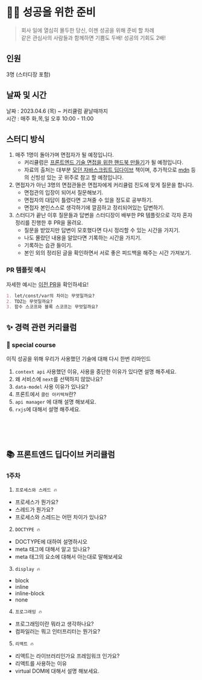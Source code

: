 

# 🏃‍♀️ 성공을 위한 준비

> 회사 일에 열심히 몰두한 당신, 이젠 성공을 위해 준비 할 차례  
> 같은 관심사의 사람들과 함께하면 기쁨도 두배! 성공의 기회도 2배!

## 인원

3명 (스터디장 포함)

## 날짜 및 시간

날짜 : 2023.04.6 (목) ~ 커리큘럼 끝날때까지  
시간 : 매주 화,목,일 오후 10:00 - 11:00

## 스터디 방식

1. 매주 1명이 돌아가며 면접자가 될 예정입니다.
   - 커리큘럼은 [프론트엔드 기술 면접을 위한 핸드북 만들기](https://github.com/dodoheeee/prepare_frontend_interview/blob/main/README.md)가 될 예정입니다.
   - 자료의 출처는 대부분 [모던 자바스크립트 딥다이브](https://www.aladin.co.kr/shop/wproduct.aspx?ItemId=251552545) 책이며, 추가적으로 [mdn](https://developer.mozilla.org/ko/) 등의 신빙성 있는 곳 위주로 참고 할 예정입니다.  
2. 면접자가 아닌 3명의 면접관들은 면접자에게 커리큘럼 진도에 맞게 질문을 합니다.
   - 면접관의 입장이 되어서 질문해보기. 
   - 면접자의 대답이 틀렸다면 고쳐줄 수 있을 정도로 공부하기.
   - 면접자 본인스스로 생각하기에 깔끔하고 정리되어있는 답변하기.  
3. 스터디가 끝난 이후 질문들과 답변을 스터디장이 배부한 PR 템플릿으로 각자 혼자 정리를 진행한 후 PR을 올려요.
   - 질문을 받았지만 답변이 모호했다면 다시 정리할 수 있는 시간을 가지기.
   - 나도 몰랐던 내용을 알았다면 기록하는 시간을 가지기.
   - 기록하는 습관 들이기.
   - 본인 외의 정리된 글을 확인하면서 서로 좋은 피드백을 해주는 시간 가져보기. 
  

### PR 템플릿 예시

자세한 예시는 [이전 PR](https://github.com/FECrash/JavaScript-Mountain/pulls?q=is%3Apr+is%3Aclosed)을 확인하세요!

```markdown
1. let/const/var의 차이는 무엇일까요?
2. TDZ는 무엇일까요?
3. 함수 스코프와 블록 스코프는 무엇일까요?
```

## ✨ 경력 관련 커리큘럼

### 🎯 special course

이직 성공을 위해 우리가 사용했던 기술에 대해 다시 한번 리마인드

1. `context api` 사용했던 이유, 사용을 중단한 이유가 있다면 설명 해주세요.
2. 왜 서비스에 `next`를 선택하지 않았나요?
3. `data-model` 사용 이유가 있나요?
4. 프론트에서 `클린 아키텍쳐`란?
5. `api manager` 에 대해 설명 해보세요.
6. `rxjs`에 대해서 설명 해주세요.
  
 <br/><br/><br/>

  
## 📚 프론트엔드 딥다이브 커리큘럼

### 1주차

1. `프로세스와 스레드 🔥`

- 프로세스가 뭔가요?
- 스레드가 뭔가요?
- 프로세스와 스레드는 어떤 차이가 있나요?

2. `DOCTYPE 🔥`

  - DOCTYPE에 대하여 설명하시오
  - meta 태그에 대해서 알고 있나요?
  - meta 태그의 요소에 대해서 아는대로 말해보세요

3. `display 🔥`

  - block
  - inline
  - inline-block
  - none

4. `프로그래밍 🔥`

  - 프로그래밍이란 뭐라고 생각하나요?
  - 컴파일러는 뭐고 인터프리터는 뭔가요?

5. `리액트 🔥`

  - 리액트는 라이브러리인가요 프레임워크 인가요?
  - 리액트를 사용하는 이유
  - virtual DOM에 대해서 설명 해보세요.
